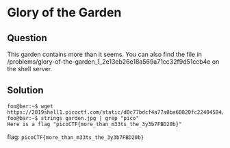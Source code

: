 # Glory of the Garden


## Question
This garden contains more than it seems. You can also find the file in /problems/glory-of-the-garden_1_2e13eb26e18a569a71cc32f9d51ccb4e on the shell server.


## Solution
```console
foo@bar:~$ wget https://2019shell1.picoctf.com/static/d0c77bdcf4a77a0ba60820fc22404584/garden.jpg
foo@bar:~$ strings garden.jpg | grep "pico"
Here is a flag "picoCTF{more_than_m33ts_the_3y3b7FBD20b}"
```
flag: `picoCTF{more_than_m33ts_the_3y3b7FBD20b}`